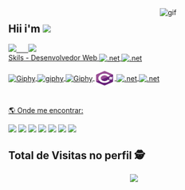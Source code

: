 
 <img align="right" height='150px' width ='200px'  alt="gif" src="https://media.giphy.com/media/j5hWF2V3RlNGItTkGc/giphy.gif?cid=ecf05e47evwi6xm5novije62mm4tgic8e7bkkj0jt85gun7o&rid=giphy.gif&ct=s"> 
 
##  Hii i'm   <img height="100em" src="https://media.giphy.com/media/MB0yjtk1OwvSiVGAF3/giphy.gif?cid=ecf05e47xecczu8e48vg7mlgdn7blkdl0c5axl7kwmprfn6i&rid=giphy.gif&ct=s"/> 

<div>
  <a href="https://github.com/Israel-Junqueira">
  <img height="120em" src="https://github-readme-stats.vercel.app/api?username=Israel-Junqueira&show_icons=true&theme=gruvbox&include_all_commits=true&count_private=true"/>&nbsp&nbsp&nbsp&nbsp&nbsp 
  <img height="120em" src="https://github-readme-stats.vercel.app/api/top-langs/?username=Israel-Junqueira&layout=compact&langs_count=7&theme=gruvbox"/>   
</div>
 Skils - Desenvolvedor Web  <img align="center" alt=".net" height="100" width="150" src="https://media.giphy.com/media/eCwAEs05phtK/giphy.gif"> 
  <img align="center" alt=".net" height="100" width="150" src="https://media.giphy.com/media/bGgsc5mWoryfgKBx1u/giphy.gif"> 
 
<div style="display: inline_block"><br>
  <img align="center" alt="Giphy" height="50" width="50" src="https://media.giphy.com/media/XAxylRMCdpbEWUAvr8/giphy.gif?cid=ecf05e47wha9886j037ovdt1acx2rkfl8dbsxjxdr77zxkar&rid=giphy.gif&ct=s">
 

  <img align="center" alt="giphy" height="50" width="50" src="https://media.giphy.com/media/fsEaZldNC8A1PJ3mwp/giphy.gif?cid=ecf05e47jno1xu84hendyjsy6h5op9iiylwwdb8fdm1ok0rd&rid=giphy.gif&ct=s">
  <img align="center" alt="Giphy" height="50" width="50" src="https://media.giphy.com/media/SvFocn0wNMx0iv2rYz/giphy.gif">
  <img align="center" alt="giphy" height="30" width="40" src="https://raw.githubusercontent.com/devicons/devicon/master/icons/csharp/csharp-original.svg">
 
  <img align="center" alt=".net" height="30" width="40" src="https://cdn.jsdelivr.net/gh/devicons/devicon/icons/dotnetcore/dotnetcore-original.svg">
 
  <img align="center" down=250px alt=".net" height="40" width="50" src="https://media.giphy.com/media/V8y1y1FzxDETVUtQE4/giphy.gif?cid=ecf05e47wd8fpxc8cqbru7pr7et3imnydwo9u65d2ca8ibpi&rid=giphy.gif&ct=s">
 
                                                                                                                                       
</div>
  
  #
 🌎 Onde me encontrar:
  <div> 
  <a href="" target="_blank"><img src="https://img.shields.io/badge/WhatsApp-25D366?style=for-the-badge&logo=whatsapp&logoColor=white" target="_blank"></a>
  <a href="" target="_blank"><img src="https://img.shields.io/badge/YouTube-FF0000?style=for-the-badge&logo=youtube&logoColor=white" target="_blank"></a>
  <a href="" target="_blank"><img src="https://img.shields.io/badge/-Instagram-%23E4405F?style=for-the-badge&logo=instagram&logoColor=white" target="_blank"></a>
 	<a href="" target="_blank"><img src="https://img.shields.io/badge/Twitch-9146FF?style=for-the-badge&logo=twitch&logoColor=white" target="_blank"></a>
 <a href="https://discord.gg/gPDDhhRNKz" target="_blank"><img src="https://img.shields.io/badge/Discord-7289DA?style=for-the-badge&logo=discord&logoColor=white" target="_blank"></a> 
  <a href = "mailto:israelribeiro313@gmail.com"><img src="https://img.shields.io/badge/-Gmail-%23333?style=for-the-badge&logo=gmail&logoColor=white" target="_blank"></a>
  <a href="https://www.linkedin.com/in/israel-ribeiro-junqueira-525757191/" target="_blank"><img src="https://img.shields.io/badge/-LinkedIn-%230077B5?style=for-the-badge&logo=linkedin&logoColor=white" target="_blank"></a> 
 
   
 ## Total de Visitas no perfil :detective: <br>
 <p align="center"> 
   <img alingn="center" src="https://profile-counter.glitch.me/Israel-Junqueira/count.svg" />
 </p>
 
</div>
